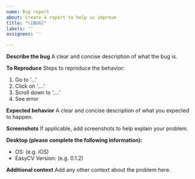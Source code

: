 ```yaml
---
name: Bug report
about: Create a report to help us improve
title: "\[BUG]"
labels: ''
assignees: ''

---
```


**Describe the bug**
A clear and concise description of what the bug is.

**To Reproduce**
Steps to reproduce the behavior:
1. Go to '...'
2. Click on '....'
3. Scroll down to '....'
4. See error

**Expected behavior**
A clear and concise description of what you expected to happen.

**Screenshots**
If applicable, add screenshots to help explain your problem.

**Desktop (please complete the following information):**
-  OS:  (e.g. iOS)
-  EasyCV Version:  (e.g. 0.1.2)

**Additional context**
Add any other context about the problem here.
